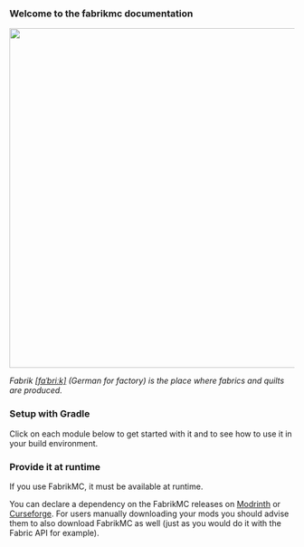 ### Welcome to the fabrikmc documentation

<img src="https://user-images.githubusercontent.com/52456572/130886519-1a54dda3-aed7-4aa2-8bac-32ddefef2f9d.png" width="600">

*Fabrik [[faˈbriːk]](https://cdn.duden.de/_media_/audio/ID4108073_10393000.mp3) (German for factory) is the place where
fabrics and quilts are produced.*

### Setup with Gradle

Click on each module below to get started with it and to see how to use it in your build environment.

### Provide it at runtime

If you use FabrikMC, it must be available at runtime.

You can declare a dependency on the FabrikMC releases on [Modrinth](https://modrinth.com/mod/fabrik/versions)
or [Curseforge](https://www.curseforge.com/minecraft/mc-mods/fabrik/files). For users manually downloading your mods
you should advise them to also download FabrikMC as well (just as you would do it with the Fabric API for example).
